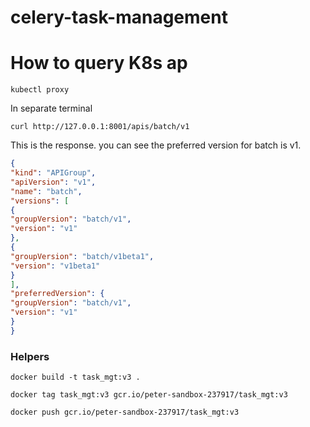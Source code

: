 # celery-task-management


# How to query K8s ap

```
kubectl proxy
```
In separate terminal
```
curl http://127.0.0.1:8001/apis/batch/v1
```
This is the response. you can see the preferred version for batch is v1.
```json
{
"kind": "APIGroup",
"apiVersion": "v1",
"name": "batch",
"versions": [
{
"groupVersion": "batch/v1",
"version": "v1"
},
{
"groupVersion": "batch/v1beta1",
"version": "v1beta1"
}
],
"preferredVersion": {
"groupVersion": "batch/v1",
"version": "v1"
}
}
```


### Helpers
```
docker build -t task_mgt:v3 .
```


```
docker tag task_mgt:v3 gcr.io/peter-sandbox-237917/task_mgt:v3
```

```
docker push gcr.io/peter-sandbox-237917/task_mgt:v3
```
